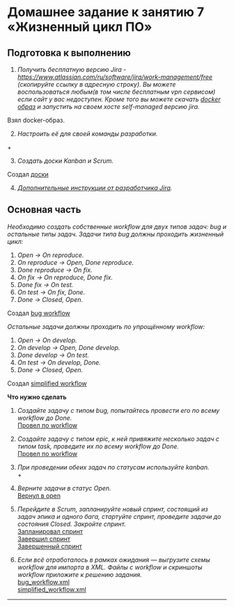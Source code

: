 # Домашнее задание к занятию 7 «Жизненный цикл ПО»

## Подготовка к выполнению

1. _Получить бесплатную версию Jira - https://www.atlassian.com/ru/software/jira/work-management/free (скопируйте ссылку в адресную строку). Вы можете воспользоваться любым(в том числе бесплатным vpn сервисом) если сайт у вас недоступен. Кроме того вы можете скачать [docker образ](https://hub.docker.com/r/atlassian/jira-software/#) и запустить на своем хосте self-managed версию jira._  
  
Взял docker-образ.  
  
2. _Настроить её для своей команды разработки._
    
\+  
    
3. _Создать доски Kanban и Scrum._  

Создал [доски](./images/screenshot_12.png)  

4. _[Дополнительные инструкции от разработчика Jira](https://support.atlassian.com/jira-cloud-administration/docs/import-and-export-issue-workflows/)._  

## Основная часть

_Необходимо создать собственные workflow для двух типов задач: bug и остальные типы задач. Задачи типа bug должны проходить жизненный цикл:_  

1. _Open -> On reproduce._
2. _On reproduce -> Open, Done reproduce._
3. _Done reproduce -> On fix._
4. _On fix -> On reproduce, Done fix._
5. _Done fix -> On test._
6. _On test -> On fix, Done._
7. _Done -> Closed, Open._  
  
Создал [bug workflow](./images/screenshot_13.png)

_Остальные задачи должны проходить по упрощённому workflow:_  
  
1. _Open -> On develop._
2. _On develop -> Open, Done develop._
3. _Done develop -> On test._
4. _On test -> On develop, Done._
5. _Done -> Closed, Open._  
  
Создал [simplified workflow](./images/screenshot_14.png)  

**Что нужно сделать**

1. _Создайте задачу с типом bug, попытайтесь провести его по всему workflow до Done._  
[Провел по workflow](./images/screenshot_15.png)  
2. _Создайте задачу с типом epic, к ней привяжите несколько задач с типом task, проведите их по всему workflow до Done._  
[Провел по workflow](./images/screenshot_16.png)  
3. _При проведении обеих задач по статусам используйте kanban._  
\+  

4. _Верните задачи в статус Open._  
[Вернул в open](./images/screenshot_17.png)  
5. _Перейдите в Scrum, запланируйте новый спринт, состоящий из задач эпика и одного бага, стартуйте спринт, проведите задачи до состояния Closed. Закройте спринт._  
[Запланировал спринт](./images/screenshot_18.png)  
[Завершил спринт](./images/screenshot_19.png)  
[Завершенный спринт](./images/screenshot_20.png)  
6. _Если всё отработалось в рамках ожидания — выгрузите схемы workflow для импорта в XML. Файлы с workflow и скриншоты workflow приложите к решению задания._  
[bug_workflow.xml](./bug_workflow.xml)  
[simplified_workflow.xml](./simplified_workflow.xml)    

---